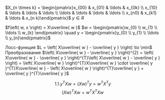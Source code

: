 $X_{n \times k} = \begin{pmatrix}x_{00} & x_{01} & \ldots &  x_{0k} \\ x_{10} & \ldots & \ldots & \ldots \\ \ldots  & \ldots & \ldots & \ldots \\ x_{n0} & x_{k1} & \ldots & x_{n k}\end{pmatrix}$
$y \in R$

$f\left( w, x \right) = X\overline{ w }$
$w = \begin{pmatrix}w_{0} \\ w_{1} \\ \ldots \\ w_{k} \end{pmatrix} \quad y = \begin{pmatrix}y_{0} \\ y_{1} \\ \ldots \\ y_{n}\end{pmatrix}$

Лосс-функция
	$L = \left( X\overline{ w } - \overline{ y } \right) \to \min$
Преобразование
	$\left( X\overline{ w } - \overline{ y } \right)^{2} = \left( X\overline{ w } - \overline{ y } \right)^{T}\left( X\overline{ w } - \overline{ y } \right) = \left( X\overline{ w } \right)^{T}X\overline{ w } \cdot \overline{ y }^{T}X\overline{ w } - \left( X\overline{ w } \right)^{T}\overline{ y } + \overline{ y }^{T}\overline{ y }$

$$
1.1. y^TXw=(Xw)^Ty = w^TX^T y
$$
$$
(Xw)^T Xw=w^TX^T Xw
$$







